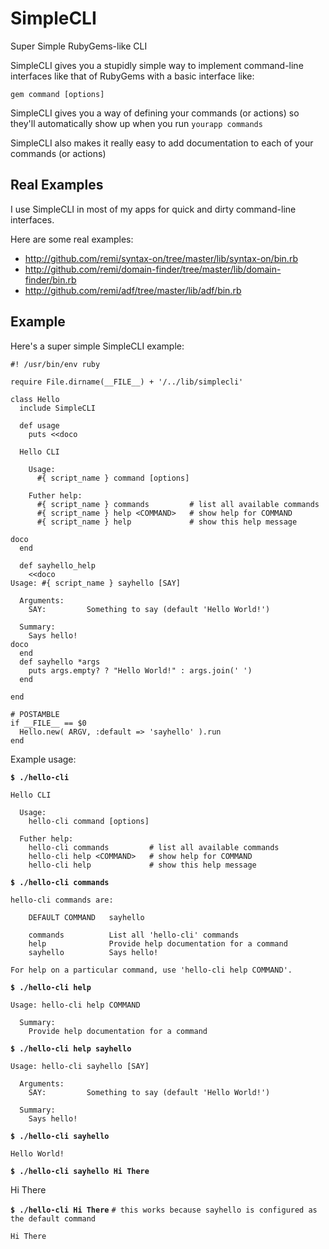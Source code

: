 SimpleCLI
=========

Super Simple RubyGems-like CLI

SimpleCLI gives you a stupidly simple way to implement command-line 
interfaces like that of RubyGems with a basic interface like:

    gem command [options]

SimpleCLI gives you a way of defining your commands (or actions) so 
they'll automatically show up when you run `yourapp commands`

SimpleCLI also makes it really easy to add documentation to each of
your commands (or actions)

Real Examples
-------------

I use SimpleCLI in most of my apps for quick and dirty command-line interfaces.

Here are some real examples:

 * http://github.com/remi/syntax-on/tree/master/lib/syntax-on/bin.rb
 * http://github.com/remi/domain-finder/tree/master/lib/domain-finder/bin.rb
 * http://github.com/remi/adf/tree/master/lib/adf/bin.rb

Example
-------

Here's a super simple SimpleCLI example:

    #! /usr/bin/env ruby

    require File.dirname(__FILE__) + '/../lib/simplecli'

    class Hello
      include SimpleCLI

      def usage
        puts <<doco

      Hello CLI

        Usage:
          #{ script_name } command [options]
        
        Futher help:
          #{ script_name } commands         # list all available commands
          #{ script_name } help <COMMAND>   # show help for COMMAND
          #{ script_name } help             # show this help message

    doco
      end

      def sayhello_help
        <<doco
    Usage: #{ script_name } sayhello [SAY]

      Arguments:
        SAY:         Something to say (default 'Hello World!')

      Summary:
        Says hello!
    doco
      end
      def sayhello *args
        puts args.empty? ? "Hello World!" : args.join(' ')
      end

    end

    # POSTAMBLE
    if __FILE__ == $0
      Hello.new( ARGV, :default => 'sayhello' ).run
    end

Example usage:

__`$ ./hello-cli`__

    Hello CLI

      Usage:
        hello-cli command [options]
      
      Futher help:
        hello-cli commands         # list all available commands
        hello-cli help <COMMAND>   # show help for COMMAND
        hello-cli help             # show this help message

__`$ ./hello-cli commands`__

    hello-cli commands are:

        DEFAULT COMMAND   sayhello

        commands          List all 'hello-cli' commands
        help              Provide help documentation for a command
        sayhello          Says hello!

    For help on a particular command, use 'hello-cli help COMMAND'.

__`$ ./hello-cli help`__

    Usage: hello-cli help COMMAND

      Summary:
        Provide help documentation for a command

__`$ ./hello-cli help sayhello`__

    Usage: hello-cli sayhello [SAY]

      Arguments:
        SAY:         Something to say (default 'Hello World!')

      Summary:
        Says hello!

__`$ ./hello-cli sayhello`__

    Hello World!

__`$ ./hello-cli sayhello Hi There`__

  Hi There

__`$ ./hello-cli Hi There`__    `# this works because sayhello is configured as the default command`

    Hi There
